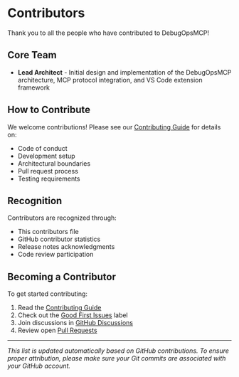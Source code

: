 # Contributors

Thank you to all the people who have contributed to DebugOpsMCP!

## Core Team

- **Lead Architect** - Initial design and implementation of the DebugOpsMCP architecture, MCP protocol integration, and VS Code extension framework

## How to Contribute

We welcome contributions! Please see our [Contributing Guide](docs/contributing.md) for details on:

- Code of conduct
- Development setup
- Architectural boundaries
- Pull request process
- Testing requirements

## Recognition

Contributors are recognized through:

- This contributors file
- GitHub contributor statistics
- Release notes acknowledgments
- Code review participation

## Becoming a Contributor

To get started contributing:

1. Read the [Contributing Guide](docs/contributing.md)
2. Check out the [Good First Issues](https://github.com/your-org/debugops-mcp/labels/good%20first%20issue) label
3. Join discussions in [GitHub Discussions](https://github.com/your-org/debugops-mcp/discussions)
4. Review open [Pull Requests](https://github.com/your-org/debugops-mcp/pulls)

---

*This list is updated automatically based on GitHub contributions. To ensure proper attribution, please make sure your Git commits are associated with your GitHub account.*